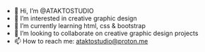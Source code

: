 - 👋 Hi, I’m @ATAKTOSTUDIO
- 👀 I’m interested in creative graphic design 
- 🌱 I’m currently learning html, css & bootstrap
- 💞️ I’m looking to collaborate on creative graphic design projects
- 📫 How to reach me: ataktostudio@proton.me

<!---
ATAKTOSTUDIO/ATAKTOSTUDIO is a ✨ special ✨ repository because its `README.md` (this file) appears on your GitHub profile.
You can click the Preview link to take a look at your changes.
--->
